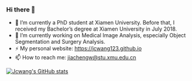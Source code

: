 ### Hi there 👋

- 🌱 I’m currently a PhD student at Xiamen University. Before that, I received my Bachelor’s degree at Xiamen University in July 2018.
- 🔭 I’m currently working on Medical Image Analysis, especially Object Segmentation and Surgery Analysis.
- ⚡ My personal website: https://jcwang123.github.io
- 📫 How to reach me: jiachengw@stu.xmu.edu.cn

[![Jcwang's GitHub stats](https://github-readme-stats.vercel.app/api?username=jcwang123&count_private=true&show_icons=true)](https://github.com/anuraghazra/github-readme-stats&theme=default)
